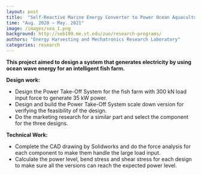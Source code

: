 ```yaml
---
layout: post
title:  "Self-Reactive Marine Energy Converter to Power Ocean Aquaculture"
time: "Aug. 2020 – May. 2021"
image: /images/sea_1.png
background: http://seb199.me.vt.edu/zuo/research-programs/
authors: "Energy Harvesting and Mechatronics Research Laboratory"
categories: research
---
```

**This project aimed to design a system that generates electricity by using ocean wave energy for an intelligent fish farm.** 

**Design work:** 

- Design the Power Take-Off System for the fish farm with 300 kN load input force to generate 35 kW power.
- Design and build the Power Take-Off System scale down version for verifying the feasibility of the design.
- Do the marketing research for a similar part and select the component for the three designs.

**Technical Work:**

- Complete the CAD drawing by Solidworks and do the force analysis for each component to make them handle the large load input.
- Calculate the power level, bend stress and shear stress for each design to make sure all the versions can reach the expected power level.


